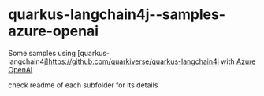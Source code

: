 # quarkus-langchain4j--samples-azure-openai

Some samples using [quarkus-langchain4j]https://github.com/quarkiverse/quarkus-langchain4j with [Azure OpenAI](https://learn.microsoft.com/en-us/azure/ai-services/openai/overview) 

check readme of each subfolder for its details